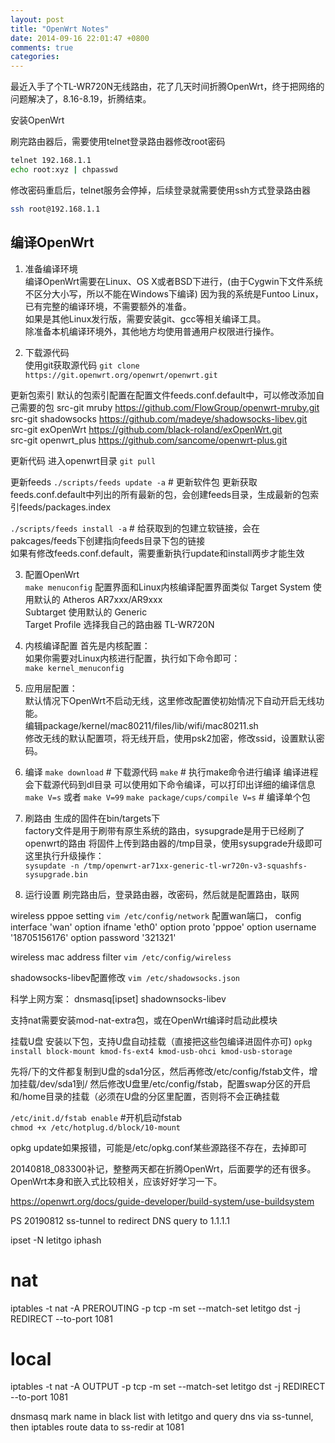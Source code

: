 ```yaml
---
layout: post
title: "OpenWrt Notes"
date: 2014-09-16 22:01:47 +0800
comments: true
categories:
---
```

最近入手了个TL-WR720N无线路由，花了几天时间折腾OpenWrt，终于把网络的问题解决了，8.16-8.19，折腾结束。

安装OpenWrt

刷完路由器后，需要使用telnet登录路由器修改root密码
```sh
telnet 192.168.1.1
echo root:xyz | chpasswd
```

修改密码重启后，telnet服务会停掉，后续登录就需要使用ssh方式登录路由器
```sh
ssh root@192.168.1.1
```

## 编译OpenWrt

1. 准备编译环境  
编译OpenWrt需要在Linux、OS X或者BSD下进行，(由于Cygwin下文件系统不区分大小写，所以不能在Windows下编译)
因为我的系统是Funtoo Linux，已有完整的编译环境，不需要额外的准备。  
如果是其他Linux发行版，需要安装git、gcc等相关编译工具。  
除准备本机编译环境外，其他地方均使用普通用户权限进行操作。

2. 下载源代码  
使用git获取源代码
`git clone https://git.openwrt.org/openwrt/openwrt.git`

更新包索引
默认的包索引配置在配置文件feeds.conf.default中，可以修改添加自己需要的包
src-git mruby https://github.com/FlowGroup/openwrt-mruby.git  
src-git shadowsocks https://github.com/madeye/shadowsocks-libev.git  
src-git exOpenWrt https://github.com/black-roland/exOpenWrt.git  
src-git openwrt_plus https://github.com/sancome/openwrt-plus.git  

更新代码
进入openwrt目录
`git pull`

更新feeds
`./scripts/feeds update -a` # 更新软件包 更新获取feeds.conf.default中列出的所有最新的包，会创建feeds目录，生成最新的包索引feeds/packages.index  

`./scripts/feeds install -a` # 给获取到的包建立软链接，会在pakcages/feeds下创建指向feeds目录下包的链接  
如果有修改feeds.conf.default，需要重新执行update和install两步才能生效

3. 配置OpenWrt  
`make menuconfig`
配置界面和Linux内核编译配置界面类似
Target System 使用默认的 Atheros AR7xxx/AR9xxx  
Subtarget 使用默认的 Generic  
Target Profile 选择我自己的路由器 TL-WR720N  

4. 内核编译配置
首先是内核配置：  
如果你需要对Linux内核进行配置，执行如下命令即可：  
`make kernel_menuconfig`  

5. 应用层配置：  
默认情况下OpenWrt不启动无线，这里修改配置使初始情况下自动开启无线功能。  
编辑package/kernel/mac80211/files/lib/wifi/mac80211.sh  
修改无线的默认配置项，将无线开启，使用psk2加密，修改ssid，设置默认密码。

6. 编译
`make download` # 下载源代码
`make` # 执行make命令进行编译
编译进程会下载源代码到dl目录
可以使用如下命令编译，可以打印出详细的编译信息
`make V=s` 或者 `make V=99`
`make package/cups/compile V=s` # 编译单个包

7. 刷路由
生成的固件在bin/targets下  
factory文件是用于刷带有原生系统的路由，sysupgrade是用于已经刷了openwrt的路由
将固件上传到路由器的/tmp目录，使用sysupgrade升级即可
这里执行升级操作：  
`sysupdate -n /tmp/openwrt-ar71xx-generic-tl-wr720n-v3-squashfs-sysupgrade.bin`

8. 运行设置
刷完路由后，登录路由器，改密码，然后就是配置路由，联网

wireless pppoe setting
`vim /etc/config/network`
配置wan端口，
config interface 'wan'
  option ifname 'eth0'
  option proto 'pppoe'
  option username '18705156176'
  option password '321321'

wireless mac address filter
`vim /etc/config/wireless`

shadowsocks-libev配置修改
`vim /etc/shadowsocks.json`

科学上网方案：
dnsmasq[ipset] shadownsocks-libev


支持nat需要安装mod-nat-extra包，或在OpenWrt编译时启动此模块

挂载U盘
安装以下包，支持U盘自动挂载（直接把这些包编译进固件亦可)
`opkg install block-mount kmod-fs-ext4 kmod-usb-ohci kmod-usb-storage`

先将/下的文件都复制到U盘的sda1分区，然后再修改/etc/config/fstab文件，增加挂载/dev/sda1到/
然后修改U盘里/etc/config/fstab，配置swap分区的开启和/home目录的挂载（必须在U盘的分区里配置，否则将不会正确挂载

`/etc/init.d/fstab enable` #开机启动fstab  
`chmod +x /etc/hotplug.d/block/10-mount`

opkg update如果报错，可能是/etc/opkg.conf某些源路径不存在，去掉即可

20140818_083300补记，整整两天都在折腾OpenWrt，后面要学的还有很多。OpenWrt本身和嵌入式比较相关，应该好好学习一下。

https://openwrt.org/docs/guide-developer/build-system/use-buildsystem

PS 20190812
ss-tunnel to redirect DNS query to 1.1.1.1

ipset -N letitgo iphash
# nat
iptables -t nat -A PREROUTING -p tcp -m set --match-set letitgo dst -j REDIRECT --to-port 1081
# local
iptables -t nat -A OUTPUT -p tcp -m set --match-set letitgo dst -j REDIRECT --to-port 1081

dnsmasq mark name in black list with letitgo and query dns via ss-tunnel, then iptables route data to ss-redir at 1081

